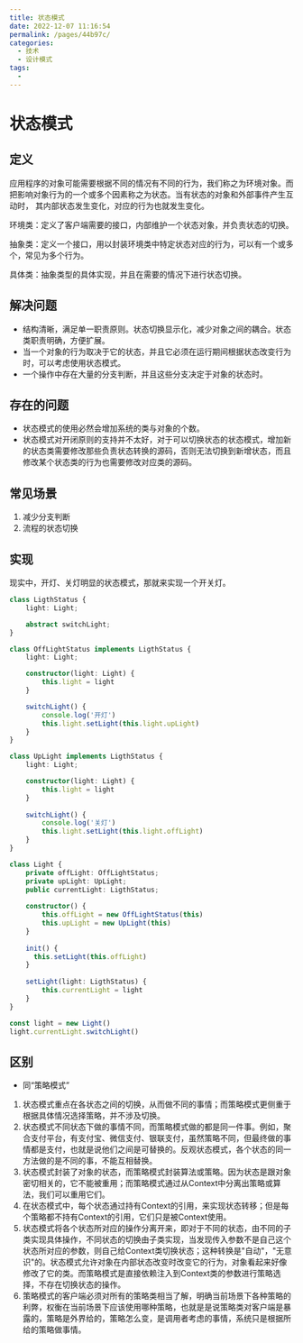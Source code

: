 ```yaml
---
title: 状态模式
date: 2022-12-07 11:16:54
permalink: /pages/44b97c/
categories:
  - 技术
  - 设计模式
tags:
  - 
---
```

# 状态模式

## 定义

应用程序的对象可能需要根据不同的情况有不同的行为，我们称之为环境对象。而把影响对象行为的一个或多个因素称之为状态。当有状态的对象和外部事件产生互动时，
其内部状态发生变化，对应的行为也就发生变化。

<!-- more -->

环境类：定义了客户端需要的接口，内部维护一个状态对象，并负责状态的切换。

抽象类：定义一个接口，用以封装环境类中特定状态对应的行为，可以有一个或多个，常见为多个行为。

具体类：抽象类型的具体实现，并且在需要的情况下进行状态切换。

## 解决问题

* 结构清晰，满足单一职责原则。状态切换显示化，减少对象之间的耦合。状态类职责明确，方便扩展。
* 当一个对象的行为取决于它的状态，并且它必须在运行期间根据状态改变行为时，可以考虑使用状态模式。
* 一个操作中存在大量的分支判断，并且这些分支决定于对象的状态时。

## 存在的问题

* 状态模式的使用必然会增加系统的类与对象的个数。
* 状态模式对开闭原则的支持并不太好，对于可以切换状态的状态模式，增加新的状态类需要修改那些负责状态转换的源码，否则无法切换到新增状态，而且修改某个状态类的行为也需要修改对应类的源码。

## 常见场景

1. 减少分支判断
2. 流程的状态切换

## 实现

现实中，开灯、关灯明显的状态模式，那就来实现一个开关灯。

```typescript
class LigthStatus {
    light: Light;

    abstract switchLight;
}

class OffLightStatus implements LigthStatus {
    light: Light;

    constructor(light: Light) {
        this.light = light
    }

    switchLight() {
        console.log('开灯')
        this.light.setLight(this.light.upLight)
    }
}

class UpLight implements LigthStatus {
    light: Light;

    constructor(light: Light) {
        this.light = light
    }
    
    switchLight() {
        console.log('关灯')
        this.light.setLight(this.light.offLight)
    }
}

class Light {
    private offLight: OffLightStatus;
    private upLight: UpLight;
    public currentLight: LigthStatus;
    
    constructor() {
        this.offLight = new OffLightStatus(this)
        this.upLight = new UpLight(this)
    }
    
    init() {
      this.setLight(this.offLight)  
    }
    
    setLight(light: LigthStatus) {
        this.currentLight = light
    }
}

const light = new Light()
light.currentLight.switchLight()
```

## 区别

* 同“策略模式”

1. 状态模式重点在各状态之间的切换，从而做不同的事情；而策略模式更侧重于根据具体情况选择策略，并不涉及切换。 
2. 状态模式不同状态下做的事情不同，而策略模式做的都是同一件事。例如，聚合支付平台，有支付宝、微信支付、银联支付，虽然策略不同，但最终做的事情都是支付，也就是说他们之间是可替换的。反观状态模式，各个状态的同一方法做的是不同的事，不能互相替换。 
3. 状态模式封装了对象的状态，而策略模式封装算法或策略。因为状态是跟对象密切相关的，它不能被重用；而策略模式通过从Context中分离出策略或算法，我们可以重用它们。 
4. 在状态模式中，每个状态通过持有Context的引用，来实现状态转移；但是每个策略都不持有Context的引用，它们只是被Context使用。 
5. 状态模式将各个状态所对应的操作分离开来，即对于不同的状态，由不同的子类实现具体操作，不同状态的切换由子类实现，当发现传入参数不是自己这个状态所对应的参数，则自己给Context类切换状态；这种转换是"自动"，"无意识"的。状态模式允许对象在内部状态改变时改变它的行为，对象看起来好像修改了它的类。而策略模式是直接依赖注入到Context类的参数进行策略选择，不存在切换状态的操作。 
6. 策略模式的客户端必须对所有的策略类相当了解，明确当前场景下各种策略的利弊，权衡在当前场景下应该使用哪种策略，也就是是说策略类对客户端是暴露的，策略是外界给的，策略怎么变，是调用者考虑的事情，系统只是根据所给的策略做事情。